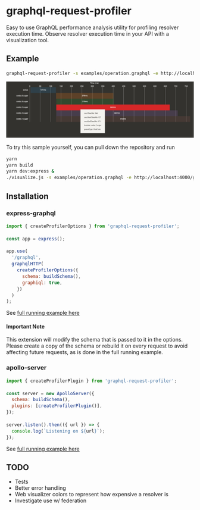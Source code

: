 # graphql-request-profiler

Easy to use GraphQL performance analysis utility for profiling resolver execution time. Observe resolver execution time in your API with a visualization tool.

## Example

```sh
graphql-request-profiler -s examples/operation.graphql -e http://localhost:4000/graphql
```

![Sample Visualizer](/sample.png)

To try this sample yourself, you can pull down the repository and run

```sh
yarn
yarn build
yarn dev:express &
./visualize.js -s examples/operation.graphql -e http://localhost:4000/graphql
```

## Installation

### express-graphql

```js
import { createProfilerOptions } from 'graphql-request-profiler';

const app = express();

app.use(
  '/graphql',
  graphqlHTTP(
    createProfilerOptions({
      schema: buildSchema(),
      graphiql: true,
    })
  )
);
```

See [full running example here](./examples/express-graphql/index.js)

#### Important Note

This extension will modify the schema that is passed to it in the options. Please create a copy of the schema or rebuild it on every request to avoid affecting future requests, as is done in the full running example.

### apollo-server

```js
import { createProfilerPlugin } from 'graphql-request-profiler';

const server = new ApolloServer({
  schema: buildSchema(),
  plugins: [createProfilerPlugin()],
});

server.listen().then(({ url }) => {
  console.log(`Listening on ${url}`);
});
```

See [full running example here](./examples/apollo/index.js)

## TODO

- Tests
- Better error handling
- Web visualizer colors to represent how expensive a resolver is
- Investigate use w/ federation
